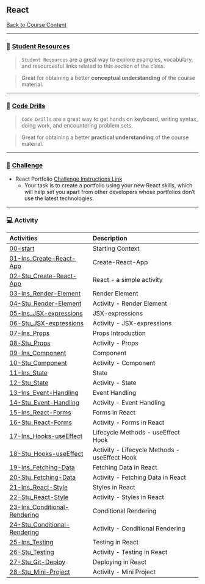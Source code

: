 ## React
[Back to Course Content](../../README.md)

-----
### :book: **[Student Resources](student-resources/README.md)**

> `Student Resources` are a great way to explore examples, vocabulary, and resourcesful links related to this section of the class.

> Great for obtaining a better **conceptual understanding** of the course material. 

------
### :dart: **[Code Drills](code-drills/README.md)**

> `Code Drills` are a great way to get hands on keyboard, writing syntax, doing work, and encountering problem sets. 

> Great for obtaining a better **practical understanding** of the course material. 

-----
### :pencil: **[Challenge](challenge/README.md)**

- React Portfolio
[Challenge Instructions Link](challenge/README.md)
     * Your task is to create a portfolio using your new React skills, which will help set you apart from other developers whose portfolios don’t use the latest technologies.

-----
### :computer: Activity

|  Activities |  Description |
|:--	|:--
|[00-start](activities/00-start)| Starting Context |
|[01-Ins_Create-React-App](activities/01-Ins_Create-React-App)| Create-React-App |
|[02-Stu_Create-React-App](activities/02-Stu_Create-React-App)| React - a simple activity |
|[03-Ins_Render-Element](activities/03-Ins_Render-Element)| Render Element |
|[04-Stu_Render-Element](activities/04-Stu_Render-Element)| Activity - Render Element|
|[05-Ins_JSX-expressions](activities/05-Ins_JSX-expressions)| JSX-expressions |
|[06-Stu_JSX-expressions](activities/06-Stu_JSX-expressions)| Activity - JSX-expressions|
|[07-Ins_Props](activities/07-Ins_Props)| Props Introduction |
|[08-Stu_Props](activities/08-Stu_Props)| Activity - Props |
|[09-Ins_Component](activities/09-Ins_Component)| Component |
|[10-Stu_Component](activities/10-Stu_Component)| Activity - Component |
|[11-Ins_State](activities/11-Ins_State)| State |
|[12-Stu_State](activities/12-Stu_State)| Activity - State 
|[13-Ins_Event-Handling](activities/13-Ins_Event-Handling)| Event Handling |
|[14-Stu_Event-Handling](activities/14-Stu_Event-Handling)| Activity - Event Handling|
|[15-Ins_React-Forms](activities/15-Ins_React-Forms)| Forms in React |
|[16-Stu_React-Forms](activities/16-Stu_React-Forms)| Activity - Forms in React|
|[17-Ins_Hooks-useEffect](activities/17-Ins_Hooks-useEffect)| Lifecycle Methods - useEffect Hook |
|[18-Stu_Hooks-useEffect](activities/18-Stu_Hooks-useEffect)| Activity - Lifecycle Methods - useEffect Hook |
|[19-Ins_Fetching-Data](activities/19-Ins_Fetching-Data)| Fetching Data in React |
|[20-Stu_Fetching-Data](activities/20-Stu_Fetching-Data)| Activity - Fetching Data in React|
|[21-Ins_React-Style](activities/21-Ins_React-Style)| Styles in React |
|[22-Stu_React-Style](activities/22-Stu_React-Style)| Activity - Styles in React|
|[23-Ins_Conditional-Rendering](activities/23-Ins_Conditional-Rendering)| Conditional Rendering |
|[24-Stu_Conditional-Rendering](activities/24-Stu_Conditional-Rendering)| Activity - Conditional Rendering|
|[25-Ins_Testing](activities/25-Ins_Testing)| Testing in React |
|[26-Stu_Testing](activities/26-Stu_Testing)| Activity - Testing in React |
|[27-Stu_Git-Deploy](activities/27-Stu_Git-Deploy)| Deploying in React |
|[28-Stu_Mini-Project](activities/28-Stu_Mini-Project)| Activity - Mini Project|











